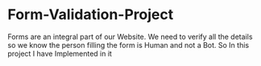 # Form-Validation-Project
Forms are an integral part of our Website. We need to verify all the details so we know the person filling the form is Human and not a Bot. So In this project I have Implemented in it
